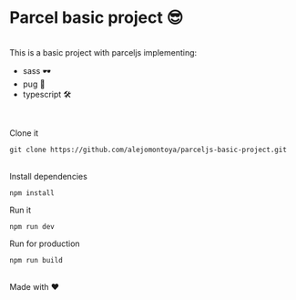 <h1>Parcel basic project 😎</h1> <br>
This is a basic project with parceljs implementing:<br> 
<ul>
        <li>sass 🕶</li>
        <li>pug 🐶</li>
        <li>typescript 🛠</li>
</ul>
<br>

<p>Clone it </p>
<code>git clone https://github.com/alejomontoya/parceljs-basic-project.git</code> 
<br>
<br>
<p>Install dependencies</p>

<code>npm install</code>
<br>

<p>Run it</p>

<code>npm run dev</code>
<br>

<p>Run for production</p>

<code>npm run build</code>
<br>
<br>

<span>Made with ❤</span>

